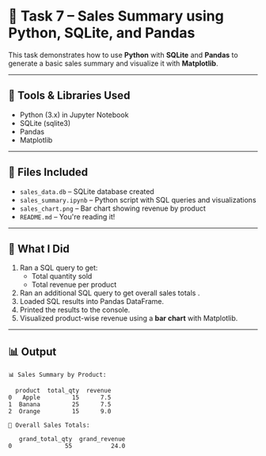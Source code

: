 # 🧮 Task 7 – Sales Summary using Python, SQLite, and Pandas

This task demonstrates how to use **Python** with **SQLite** and **Pandas** to generate a basic sales summary and visualize it with **Matplotlib**.

---

## 🔧 Tools & Libraries Used
- Python (3.x) in Jupyter Notebook
- SQLite (sqlite3)
- Pandas
- Matplotlib

---

## 📁 Files Included
- `sales_data.db` – SQLite database created 
- `sales_summary.ipynb` – Python script with SQL queries and visualizations
- `sales_chart.png` – Bar chart showing revenue by product
- `README.md` – You're reading it!

---

## 🧪 What I Did

1. Ran a SQL query to get:
   - Total quantity sold
   - Total revenue per product
2. Ran an additional SQL query to get overall sales totals .
3. Loaded SQL results into Pandas DataFrame.
4. Printed the results to the console.
5. Visualized product-wise revenue using a **bar chart** with Matplotlib.

---

## 📊 Output

```text
📊 Sales Summary by Product:

  product  total_qty  revenue
0   Apple         15      7.5
1  Banana         25      7.5
2  Orange         15      9.0

🧾 Overall Sales Totals:

   grand_total_qty  grand_revenue
0               55           24.0
